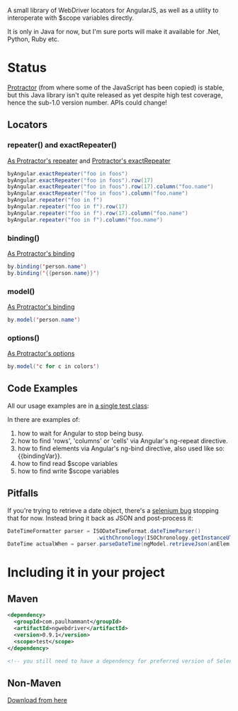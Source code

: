 A small library of WebDriver locators for AngularJS, as well as a utility to interoperate with $scope variables directly.

It is only in Java for now, but I'm sure ports will make it available for .Net, Python, Ruby etc.

# Status

[Protractor](https://github.com/angular/protractor) (from where some of the JavaScript has been copied) is stable, but this Java library isn't quite released as yet despite high test coverage, hence the sub-1.0 version number. APIs could change! 

## Locators

### repeater() and exactRepeater()

[As Protractor's repeater](https://angular.github.io/protractor/#/api?view=ProtractorBy.prototype.repeater) and [Protractor's exactRepeater](https://angular.github.io/protractor/#/api?view=ProtractorBy.prototype.exactRepeater) 

```java
byAngular.exactRepeater("foo in foos")
byAngular.exactRepeater("foo in foos").row(17)
byAngular.exactRepeater("foo in foos").row(17).column("foo.name")
byAngular.exactRepeater("foo in foos").column("foo.name")
byAngular.repeater("foo in f")
byAngular.repeater("foo in f").row(17)
byAngular.repeater("foo in f").row(17).column("foo.name")
byAngular.repeater("foo in f").column("foo.name")
```

### binding()

[As Protractor's binding](https://angular.github.io/protractor/#/api?view=ProtractorBy.prototype.binding)

```java
by.binding('person.name')
by.binding('{{person.name}}')
```

### model()

[As Protractor's binding](https://angular.github.io/protractor/#/api?view=ProtractorBy.prototype.model)

```java
by.model('person.name')
```

### options()

[As Protractor's options](https://angular.github.io/protractor/#/api?view=ProtractorBy.prototype.options)

```java
by.model('c for c in colors')
```

## Code Examples

All our usage examples are in [a single test class](https://github.com/paul-hammant/ngWebDriver/blob/master/src/test/java/com/paulhammant/ngwebdriver/AngularAndWebDriverTest.java): 

In there are examples of:

1. how to wait for Angular to stop being busy.
1. how to find 'rows', 'columns' or 'cells' via Angular's ng-repeat directive.
1. how to find elements via Angular's ng-bind directive, also used like so: {{bindingVar}}.
1. how to find read $scope variables
1. how to find write $scope variables

## Pitfalls

If you're trying to retrieve a date object, there's a [selenium bug](http://code.google.com/p/selenium/issues/detail?id=6267) stopping that for now. Instead bring it back as JSON and post-process it:

```java
DateTimeFormatter parser = ISODateTimeFormat.dateTimeParser()
                            .withChronology(ISOChronology.getInstanceUTC());
DateTime actualWhen = parser.parseDateTime(ngModel.retrieveJson(anElem, "myDateField").replace("\"", ""));
```

# Including it in your project

## Maven

```xml
<dependency>
  <groupId>com.paulhammant</groupId>
  <artifactId>ngwebdriver</artifactId>
  <version>0.9.1</version>
  <scope>test</scope>
</dependency>

<!-- you still need to have a dependency for preferred version of Selenium/WebDriver 2.35 or above -->
```

## Non-Maven

[Download from here](http://search.maven.org/#search%7Cga%7C1%7Ca%3A%22ngwebdriver%22)